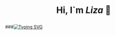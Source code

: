 # <p align="center"> Hi, I`m ***Liza*** 👋</p>
###[![Typing SVG](https://readme-typing-svg.herokuapp.com?color=%2336BCF7&lines=Computer+science+student+of+KPI)](https://git.io/typing-svg)
